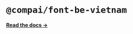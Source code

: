 # `@compai/font-be-vietnam`

[**Read the docs &rarr;**](https://components.ai/docs/typefaces/be-vietnam)
